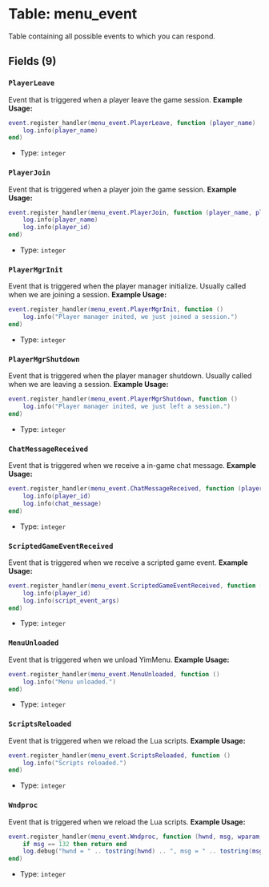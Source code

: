 # Table: menu_event

Table containing all possible events to which you can respond.

## Fields (9)

### `PlayerLeave`

Event that is triggered when a player leave the game session.
**Example Usage:**
```lua
event.register_handler(menu_event.PlayerLeave, function (player_name)
    log.info(player_name)
end)
```

- Type: `integer`

### `PlayerJoin`

Event that is triggered when a player join the game session.
**Example Usage:**
```lua
event.register_handler(menu_event.PlayerJoin, function (player_name, player_id)
    log.info(player_name)
    log.info(player_id)
end)
```

- Type: `integer`

### `PlayerMgrInit`

Event that is triggered when the player manager initialize. Usually called when we are joining a session.
**Example Usage:**
```lua
event.register_handler(menu_event.PlayerMgrInit, function ()
    log.info("Player manager inited, we just joined a session.")
end)
```

- Type: `integer`

### `PlayerMgrShutdown`

Event that is triggered when the player manager shutdown. Usually called when we are leaving a session.
**Example Usage:**
```lua
event.register_handler(menu_event.PlayerMgrShutdown, function ()
    log.info("Player manager inited, we just left a session.")
end)
```

- Type: `integer`

### `ChatMessageReceived`

Event that is triggered when we receive a in-game chat message.
**Example Usage:**
```lua
event.register_handler(menu_event.ChatMessageReceived, function (player_id, chat_message)
    log.info(player_id)
    log.info(chat_message)
end)
```

- Type: `integer`

### `ScriptedGameEventReceived`

Event that is triggered when we receive a scripted game event.
**Example Usage:**
```lua
event.register_handler(menu_event.ScriptedGameEventReceived, function (player_id, script_event_args)
    log.info(player_id)
    log.info(script_event_args)
end)
```

- Type: `integer`

### `MenuUnloaded`

Event that is triggered when we unload YimMenu.
**Example Usage:**
```lua
event.register_handler(menu_event.MenuUnloaded, function ()
    log.info("Menu unloaded.")
end)
```

- Type: `integer`

### `ScriptsReloaded`

Event that is triggered when we reload the Lua scripts.
**Example Usage:**
```lua
event.register_handler(menu_event.ScriptsReloaded, function ()
    log.info("Scripts reloaded.")
end)
```

- Type: `integer`

### `Wndproc`

Event that is triggered when we reload the Lua scripts.
**Example Usage:**
```lua
event.register_handler(menu_event.Wndproc, function (hwnd, msg, wparam, lparam)
    if msg == 132 then return end
    log.debug("hwnd = " .. tostring(hwnd) .. ", msg = " .. tostring(msg) .. ", wparam = " .. tostring(wparam) .. ", lparam = " .. tostring(lparam))
end)
```

- Type: `integer`

